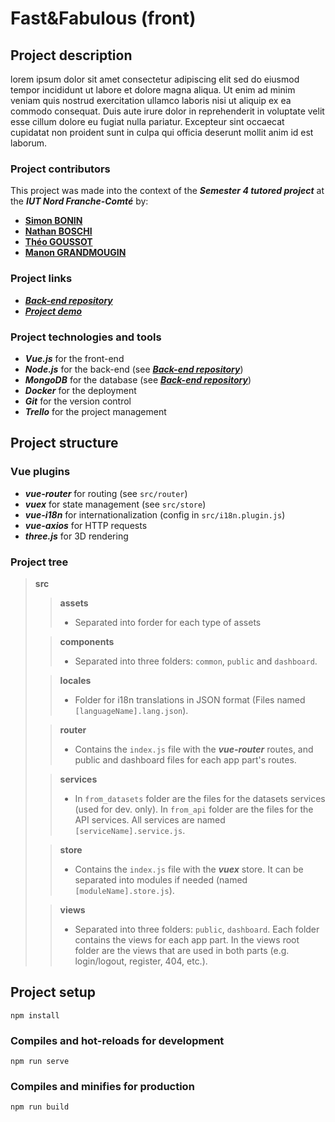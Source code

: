 # Fast&Fabulous (front)

## Project description
lorem ipsum dolor sit amet consectetur adipiscing elit sed do eiusmod tempor incididunt ut labore et dolore magna aliqua. Ut enim ad minim veniam quis nostrud exercitation ullamco laboris nisi ut aliquip ex ea commodo consequat. Duis aute irure dolor in reprehenderit in voluptate velit esse cillum dolore eu fugiat nulla pariatur. Excepteur sint occaecat cupidatat non proident sunt in culpa qui officia deserunt mollit anim id est laborum.

### Project contributors
This project was made into the context of the **_Semester 4 tutored project_** at the **_IUT Nord Franche-Comté_** by:
- [**Simon BONIN**](https://github.com/sbonnin3)
- [**Nathan BOSCHI**](https://github.com/nathanboschi25)
- [**Théo GOUSSOT**](https://github.com/tgoussot)
- [**Manon GRANDMOUGIN**](https://github.com/Manonnnnnn)

### Project links
- [**_Back-end repository_**](https://github.com/tgoussot/API_Fast_Fabulous)
- [**_Project demo_**](https://f-f-three.vercel.app/)

### Project technologies and tools
- **_Vue.js_** for the front-end
- **_Node.js_** for the back-end (see [**_Back-end repository_**]())
- **_MongoDB_** for the database (see [**_Back-end repository_**]())
- **_Docker_** for the deployment
- **_Git_** for the version control
- **_Trello_** for the project management

## Project structure

### Vue plugins
- **_vue-router_** for routing (see `src/router`)
- **_vuex_** for state management (see `src/store`)
- **_vue-i18n_** for internationalization (config in `src/i18n.plugin.js`)
- **_vue-axios_** for HTTP requests
- **_three.js_** for 3D rendering

### Project tree
> **src**
> > **assets**
> > - Separated into forder for each type of assets
>
> > **components**
> > - Separated into three folders: `common`, `public` and `dashboard`.
> 
> > **locales**
> > - Folder for i18n translations in JSON format (Files named `[languageName].lang.json`).
> 
> > **router**
> > - Contains the `index.js` file with the **_vue-router_** routes, and public and dashboard files for each app part's routes.
> 
> > **services**
> > - In `from_datasets` folder are the files for the datasets services (used for dev. only). In `from_api` folder are the files for the API services. All services are named `[serviceName].service.js`.
> 
> > **store**
> > - Contains the `index.js` file with the **_vuex_** store. It can be separated into modules if needed (named `[moduleName].store.js`).
> 
> > **views**
> > - Separated into three folders: `public`, `dashboard`. Each folder contains the views for each app part. In the views root folder are the views that are used in both parts (e.g. login/logout, register, 404, etc.).
 
## Project setup
```
npm install
```

### Compiles and hot-reloads for development
```
npm run serve
```

### Compiles and minifies for production
```
npm run build
```
